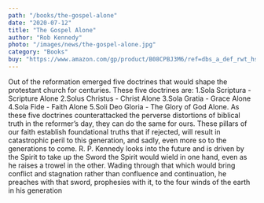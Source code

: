 ```yaml
---
path: "/books/the-gospel-alone"
date: "2020-07-12"
title: "The Gospel Alone"
author: "Rob Kennedy"
photo: "/images/news/the-gospel-alone.jpg"
category: "Books"
buy: "https://www.amazon.com/gp/product/B08CPBJ3M6/ref=dbs_a_def_rwt_hsch_vapi_taft_p1_i9"
---
```


Out of the reformation emerged five doctrines that would shape the protestant church for centuries. These five doctrines are: 1.Sola Scriptura - Scripture Alone 2.Solus Christus - Christ Alone 3.Sola Gratia - Grace Alone 4.Sola Fide - Faith Alone 5.Soli Deo Gloria - The Glory of God Alone. As these five doctrines counterattacked the perverse distortions of biblical truth in the reformer’s day, they can do the same for ours. These pillars of our faith establish foundational truths that if rejected, will result in catastrophic peril to this generation, and sadly, even more so to the generations to come. R. P. Kennedy looks into the future and is driven by the Spirit to take up the Sword the Spirit would wield in one hand, even as he raises a trowel in the other. Wading through that which would bring conflict and stagnation rather than confluence and continuation, he preaches with that sword, prophesies with it, to the four winds of the earth in his generation